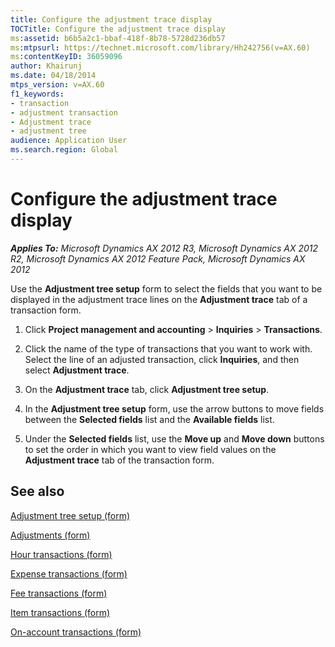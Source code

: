 ```yaml
---
title: Configure the adjustment trace display
TOCTitle: Configure the adjustment trace display
ms:assetid: b6b5a2c1-bbaf-418f-8b78-5728d236db57
ms:mtpsurl: https://technet.microsoft.com/library/Hh242756(v=AX.60)
ms:contentKeyID: 36059096
author: Khairunj
ms.date: 04/18/2014
mtps_version: v=AX.60
f1_keywords:
- transaction
- adjustment transaction
- Adjustment trace
- adjustment tree
audience: Application User
ms.search.region: Global
---
```


# Configure the adjustment trace display 


_**Applies To:** Microsoft Dynamics AX 2012 R3, Microsoft Dynamics AX 2012 R2, Microsoft Dynamics AX 2012 Feature Pack, Microsoft Dynamics AX 2012_

Use the **Adjustment tree setup** form to select the fields that you want to be displayed in the adjustment trace lines on the **Adjustment trace** tab of a transaction form.

1.  Click **Project management and accounting** \> **Inquiries** \> **Transactions**.

2.  Click the name of the type of transactions that you want to work with. Select the line of an adjusted transaction, click **Inquiries**, and then select **Adjustment trace**.

3.  On the **Adjustment trace** tab, click **Adjustment tree setup**.

4.  In the **Adjustment tree setup** form, use the arrow buttons to move fields between the **Selected fields** list and the **Available fields** list.

5.  Under the **Selected fields** list, use the **Move up** and **Move down** buttons to set the order in which you want to view field values on the **Adjustment trace** tab of the transaction form.

## See also

[Adjustment tree setup (form)](https://technet.microsoft.com/library/hh209634\(v=ax.60\))

[Adjustments (form)](https://technet.microsoft.com/library/aa553205\(v=ax.60\))

[Hour transactions (form)](https://technet.microsoft.com/library/aa572825\(v=ax.60\))

[Expense transactions (form)](https://technet.microsoft.com/library/aa599188\(v=ax.60\))

[Fee transactions (form)](https://technet.microsoft.com/library/aa618753\(v=ax.60\))

[Item transactions (form)](https://technet.microsoft.com/library/aa599479\(v=ax.60\))

[On-account transactions (form)](https://technet.microsoft.com/library/aa557380\(v=ax.60\))

  



